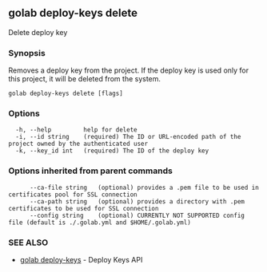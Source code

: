 ## golab deploy-keys delete

Delete deploy key

### Synopsis


Removes a deploy key from the project. If the deploy key is used only for this project, it will be deleted from the system.

```
golab deploy-keys delete [flags]
```

### Options

```
  -h, --help         help for delete
  -i, --id string    (required) The ID or URL-encoded path of the project owned by the authenticated user
  -k, --key_id int   (required) The ID of the deploy key
```

### Options inherited from parent commands

```
      --ca-file string   (optional) provides a .pem file to be used in certificates pool for SSL connection
      --ca-path string   (optional) provides a directory with .pem certificates to be used for SSL connection
      --config string    (optional) CURRENTLY NOT SUPPORTED config file (default is ./.golab.yml and $HOME/.golab.yml)
```

### SEE ALSO
* [golab deploy-keys](golab_deploy-keys.md)	 - Deploy Keys API

